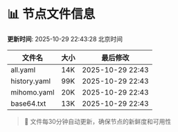 # 📊 节点文件信息

**更新时间**: 2025-10-29 22:43:28 北京时间

| 文件名 | 大小 | 最后修改 |
|--------|------|----------|
| all.yaml | 14K | 2025-10-29 22:43 |
| history.yaml | 99K | 2025-10-29 22:43 |
| mihomo.yaml | 20K | 2025-10-29 22:43 |
| base64.txt | 13K | 2025-10-29 22:43 |

> 🔄 文件每30分钟自动更新，确保节点的新鲜度和可用性
